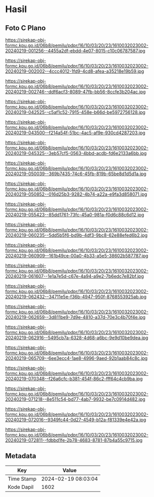 # Hasil

## Foto C Plano

https://sirekap-obj-formc.kpu.go.id/06b8/pemilu/pdpr/16/10/03/20/23/1610032023002-20240219-001256--4455a2df-ebdd-4e07-8015-c10c06787587.jpg

https://sirekap-obj-formc.kpu.go.id/06b8/pemilu/pdpr/16/10/03/20/23/1610032023002-20240219-002002--4ccc4012-1fd9-4cd8-afea-a35218e19b59.jpg

https://sirekap-obj-formc.kpu.go.id/06b8/pemilu/pdpr/16/10/03/20/23/1610032023002-20240219-002746--ddf6acf3-8089-47fb-bb56-8ccfe3b204ac.jpg

https://sirekap-obj-formc.kpu.go.id/06b8/pemilu/pdpr/16/10/03/20/23/1610032023002-20240219-042525--c5af1c52-7915-458e-b66d-be5972756128.jpg

https://sirekap-obj-formc.kpu.go.id/06b8/pemilu/pdpr/16/10/03/20/23/1610032023002-20240219-043500--f214a54f-51bc-4ac5-af9e-930cd4287203.jpg

https://sirekap-obj-formc.kpu.go.id/06b8/pemilu/pdpr/16/10/03/20/23/1610032023002-20240219-045325--3eb57cf5-0563-4bbd-acdb-fd6e2133a6bb.jpg

https://sirekap-obj-formc.kpu.go.id/06b8/pemilu/pdpr/16/10/03/20/23/1610032023002-20240219-050039--369b7435-74c6-45fb-819b-65be8d1d5d1a.jpg

https://sirekap-obj-formc.kpu.go.id/06b8/pemilu/pdpr/16/10/03/20/23/1610032023002-20240219-050852--016d25b3-9282-4b74-a22a-e9fa3d858071.jpg

https://sirekap-obj-formc.kpu.go.id/06b8/pemilu/pdpr/16/10/03/20/23/1610032023002-20240219-055423--85dd1761-73fc-45a0-981a-f0d6c88c6d12.jpg

https://sirekap-obj-formc.kpu.go.id/06b8/pemilu/pdpr/16/10/03/20/23/1610032023002-20240219-060235--5dd5b5f6-bd9b-4df3-9bc8-62e88efed6b2.jpg

https://sirekap-obj-formc.kpu.go.id/06b8/pemilu/pdpr/16/10/03/20/23/1610032023002-20240219-060909--161b49ce-00a0-4b33-a5e5-38602b587787.jpg

https://sirekap-obj-formc.kpu.go.id/06b8/pemilu/pdpr/16/10/03/20/23/1610032023002-20240219-061607--1e1a7e5d-c67e-4a94-a9e2-7b6edc7e82bf.jpg

https://sirekap-obj-formc.kpu.go.id/06b8/pemilu/pdpr/16/10/03/20/23/1610032023002-20240219-062432--34711e5e-f36b-4947-950f-8768553925ab.jpg

https://sirekap-obj-formc.kpu.go.id/06b8/pemilu/pdpr/16/10/03/20/23/1610032023002-20240219-062659--3d811be9-7d9e-4810-a37d-70e3c4b70f4e.jpg

https://sirekap-obj-formc.kpu.go.id/06b8/pemilu/pdpr/16/10/03/20/23/1610032023002-20240219-062916--5495cb7a-6328-4d68-a6bc-9e9d10be9dea.jpg

https://sirekap-obj-formc.kpu.go.id/06b8/pemilu/pdpr/16/10/03/20/23/1610032023002-20240219-065709--6ee3ecc4-1ae8-4996-9aed-92b1aab84c8c.jpg

https://sirekap-obj-formc.kpu.go.id/06b8/pemilu/pdpr/16/10/03/20/23/1610032023002-20240219-070348--f26a6cfc-b381-454f-86c2-fff64c4cb9ba.jpg

https://sirekap-obj-formc.kpu.go.id/06b8/pemilu/pdpr/16/10/03/20/23/1610032023002-20240219-071218--8e511c54-bd77-4ab7-9932-be7c0914d482.jpg

https://sirekap-obj-formc.kpu.go.id/06b8/pemilu/pdpr/16/10/03/20/23/1610032023002-20240219-072016--9349fc44-0d27-4549-b12a-f81339e4e42a.jpg

https://sirekap-obj-formc.kpu.go.id/06b8/pemilu/pdpr/16/10/03/20/23/1610032023002-20240219-072811--fdbbd1fe-2b78-4683-8781-87b4a55c9715.jpg


## Metadata

| Key        | Value               |
| ---------- | ------------------- |
| Time Stamp | 2024-02-19 08:03:04 |
| Kode Dapil | 1602                |



